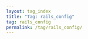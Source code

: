 ```yaml
---
layout: tag_index
title: "Tag: rails_config"
tag: rails_config
permalink: /tag/rails_config/
---
```

